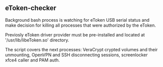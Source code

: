 ## eToken-checker

Background bash process is watching for eToken USB serial status and make decision
for killing all processes that were authorized by the eToken.

Previosly eToken driver provider must be pre-installed and located at '/usr/lib/libeToken.so' directory. 

The script covers the next processes: VeraCrypt crypted volumes and their unmounting, OpenVPN and SSH disconnecting sessions, screenlocker xfce4 caller and PAM auth.
